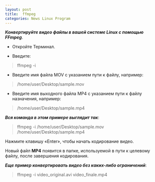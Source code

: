 ```yaml
---
layout: post
title:  ffmpeg
categories: News Linux Program
---
```


***Конвертируйте видео файлы в вашей системе Linux с помощью FFmpeg***.

- Откройте Терминал.

- Введите: 

>ffmpeg -i

- Введите имя файла MOV с указанием пути к файлу, например:  

>/home/user/Desktop/sample.mov

- Введите имя выходного файла MP4 с указанием пути к файлу назначения, например:

>/home/user/Desktop/sample.mp4

***Вся команда в этом примере выглядит так***: 

>ffmpeg -i /home/user/Desktop/sample.mov /home/user/Desktop/sample.mp4


Нажмите клавишу «Enter», чтобы начать кодирование видео.

Новый файл **MP4** появится в папке, используемой в пути к целевому файлу, после завершения 
кодирования.


***Еще пример конвертировать видео без каких-либо ограничений***:

> ffmpeg -i video_original.avi video_finale.mp4
